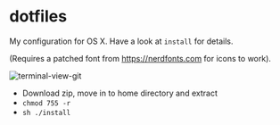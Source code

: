 # dotfiles

My configuration for OS X. Have a look at `install` for details.

(Requires a patched font from https://nerdfonts.com for icons to work).

![terminal-view-git](https://i.imgur.com/JAhId1q.gif)

* Download zip, move in to home directory and extract
* `chmod 755 -r`
* `sh ./install`
